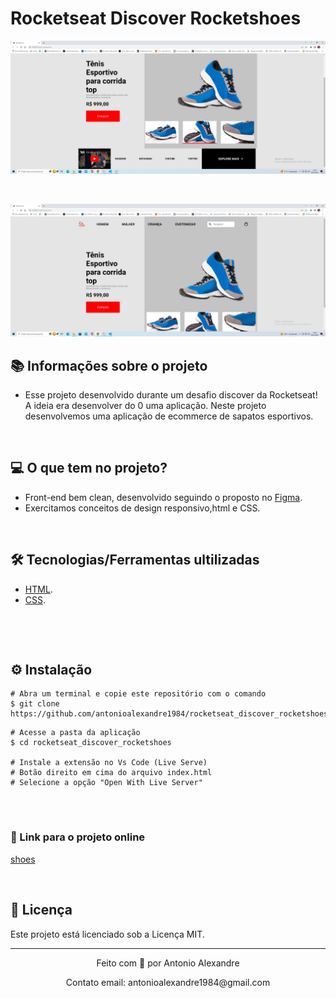 # Rocketseat Discover Rocketshoes

![mock1](https://github.com/antonioalexandre1984/rocketseat_discover_rocketshoes/blob/main/assets/aplicacao.jpg?raw=true)

&nbsp;

![mock1](https://github.com/antonioalexandre1984/rocketseat_discover_rocketshoes/blob/main/assets/aplicacao2.jpg?raw=true)

## 📚 Informações sobre o projeto

* Esse projeto desenvolvido durante um desafio discover da Rocketseat! A ideia era desenvolver do 0 uma aplicação. Neste projeto desenvolvemos uma aplicação de ecommerce de sapatos esportivos.

&nbsp;

## 💻 O que tem no projeto?

* Front-end bem clean, desenvolvido seguindo o proposto no [Figma](https://www.figma.com/file/iSQh5XZbkiiEDee3mHnhl4/DD-%2F-RocketShoes/duplicate).
* Exercitamos conceitos de design responsivo,html e CSS.

&nbsp;

## 🛠️ Tecnologias/Ferramentas ultilizadas

* [HTML](https://pt-br.reactjs.org/E).
* [CSS](https://react-hook-form.com/).

&nbsp;

&nbsp;

## ⚙️ Instalação
```
# Abra um terminal e copie este repositório com o comando
$ git clone https://github.com/antonioalexandre1984/rocketseat_discover_rocketshoes
```

```
# Acesse a pasta da aplicação
$ cd rocketseat_discover_rocketshoes

# Instale a extensão no Vs Code (Live Serve)
# Botão direito em cima do arquivo index.html
# Selecione a opção "Open With Live Server"


```

&nbsp;

### 🔗 Link para o projeto online


[shoes](https://githubblog-omega.vercel.app/)

&nbsp;

## 📝 Licença

Este projeto está licenciado sob a Licença MIT.


---

<p align="center">Feito com 💙 por Antonio Alexandre</p>
<p align="center">Contato email: antonioalexandre1984@gmail.com</p>

